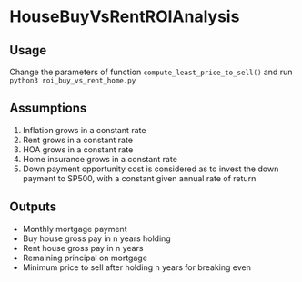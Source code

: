 # HouseBuyVsRentROIAnalysis

## Usage

Change the parameters of function `compute_least_price_to_sell()` and run
`python3 roi_buy_vs_rent_home.py`


## Assumptions

1. Inflation grows in a constant rate
2. Rent grows in a constant rate
3. HOA grows in a constant rate
4. Home insurance grows in a constant rate
5. Down payment opportunity cost is considered as to invest the down payment
   to SP500, with a constant given annual rate of return


## Outputs

* Monthly mortgage payment
* Buy house gross pay in n years holding
* Rent house gross pay in n years
* Remaining principal on mortgage
* Minimum price to sell after holding n years for breaking even